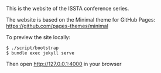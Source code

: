 This is the website of the ISSTA conference series. 

The website is based on the Minimal theme for GitHub Pages:
https://github.com/pages-themes/minimal 

To preview the site locally:
```
$ ./script/bootstrap
$ bundle exec jekyll serve
```

Then open http://127.0.0.1:4000 in your browser
